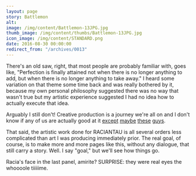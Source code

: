 ```yaml
---
layout: page
story: Battlemon
alt:
image: /img/content/Battlemon-13JPG.jpg
thumb_image: /img/content/thumbs/Battlemon-13JPG.jpg
icon_image: /img/content/STANDARD.png
date: 2016-08-30 00:00:00
redirect_from: "/archives/0013"
---
```


There's an old saw, right, that most people are probably familiar with, goes like, "Perfection is finally attained not when there is no longer anything to add, but when there is no longer anything to take away." I heard some variation on that theme some time back and was really bothered by it, because my own personal philosophy suggested there was no way that wasn't true but my artistic experience suggested I had no idea how to actually execute that idea.

Arguably I still don't! Creative production is a journey we're all on and I don't know if any of us are actually good at it [except](http://www.octopuspie.com) [maybe](http://www.nedroid.com) [these](http://www.harkavagrant.com) [guys](http://www.bohemiandrive.com/).

That said, the artistic work done for RACIANTAU is all several orders less complicated than art I was producing immediately prior. The real goal, of course, is to make more and more pages like this, without any dialogue, that still carry a story. Well. I say "goal," but we'll see how things go.

Racia's face in the last panel, amirite? SURPRISE: they were real eyes the whoooole tiiiiime.
